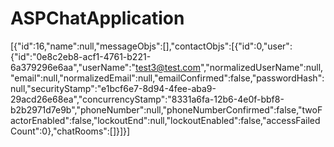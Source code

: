 # ASPChatApplication
[{"id":16,"name":null,"messageObjs":[],"contactObjs":[{"id":0,"user":{"id":"0e8c2eb8-acf1-4761-b221-6a379296e6aa","userName":"test3@test.com","normalizedUserName":null,"email":null,"normalizedEmail":null,"emailConfirmed":false,"passwordHash":null,"securityStamp":"e1bcf6e7-8d94-4fee-aba9-29acd26e68ea","concurrencyStamp":"8331a6fa-12b6-4e0f-bbf8-b2b2971d7e9b","phoneNumber":null,"phoneNumberConfirmed":false,"twoFactorEnabled":false,"lockoutEnd":null,"lockoutEnabled":false,"accessFailedCount":0},"chatRooms":[]}]}]
